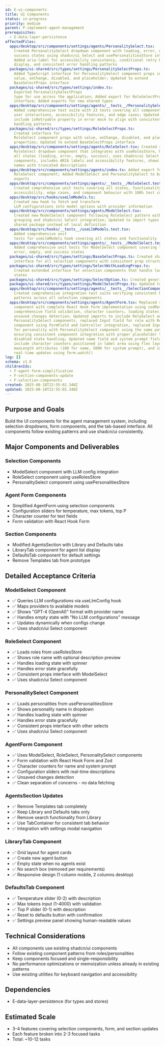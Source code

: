 ```yaml
---
id: E-ui-components
title: UI Components
status: in-progress
priority: medium
parent: P-implement-agent-management
prerequisites:
  - E-data-layer-persistence
affectedFiles:
  apps/desktop/src/components/settings/agents/PersonalitySelect.tsx:
    Created PersonalitySelect dropdown component with loading, error, empty, and
    success states using shadcn/ui Select and usePersonalitiesStore integration;
    Added aria-label for accessibility consistency, conditional retry button
    display, and consistent error handling patterns
  packages/ui-shared/src/types/settings/PersonalitySelectProps.ts:
    Added TypeScript interface for PersonalitySelect component props including
    value, onChange, disabled, and placeholder; Updated to extend
    BaseSelectProps interface
  packages/ui-shared/src/types/settings/index.ts:
    Exported PersonalitySelectProps
    type for use across the application; Added export for RoleSelectProps
    interface; Added exports for new shared types
  apps/desktop/src/components/settings/agents/__tests__/PersonalitySelect.test.tsx:
    Added comprehensive test suite with 23 tests covering all component states,
    user interactions, accessibility features, and edge cases; Updated test to
    include isRetryable property in error mock to align with consistent error
    handling patterns
  packages/ui-shared/src/types/settings/RoleSelectProps.ts:
    Created interface for
    RoleSelect component props with value, onChange, disabled, and placeholder
    properties; Updated to extend BaseSelectProps interface
  apps/desktop/src/components/settings/agents/RoleSelect.tsx: Created reusable
    RoleSelect dropdown component that integrates with useRolesStore, handles
    all states (loading, error, empty, success), uses shadcn/ui Select
    components, includes ARIA labels and accessibility features, shows role
    names with truncated descriptions
  apps/desktop/src/components/settings/agents/index.ts: Added export for
    RoleSelect component; Added ModelSelect and PersonalitySelect to barrel
    exports
  apps/desktop/src/components/settings/agents/__tests__/RoleSelect.test.tsx:
    Created comprehensive unit tests covering all states, functionality,
    accessibility, edge cases, and component behavior with 100% test coverage
  apps/desktop/src/hooks/useLlmModels.ts:
    Created new hook to fetch and transform
    LLM configurations into model options with provider information
  apps/desktop/src/components/settings/agents/ModelSelect.tsx:
    Created new ModelSelect component following RoleSelect pattern with provider
    grouping and shadcn/ui Select integration; Updated to import types from
    shared package instead of local definition
  apps/desktop/src/hooks/__tests__/useLlmModels.test.tsx:
    Added comprehensive unit
    tests for useLlmModels hook covering all states and functionality
  apps/desktop/src/components/settings/agents/__tests__/ModelSelect.test.tsx:
    Added comprehensive unit tests for ModelSelect component covering loading,
    error, empty, and success states
  packages/ui-shared/src/types/settings/BaseSelectProps.ts: Created shared base
    interface for all selection components with consistent prop structure
  packages/ui-shared/src/types/settings/SelectWithLoadingProps.ts:
    Created extended interface for selection components that handle loading
    states
  packages/ui-shared/src/types/settings/SelectOption.ts: Created generic option structure for consistency across selection components
  packages/ui-shared/src/types/settings/ModelSelectProps.ts: Updated to extend BaseSelectProps interface
  apps/desktop/src/components/settings/agents/__tests__/SelectionComponents.integration.test.tsx:
    Created comprehensive integration test suite verifying consistent behavior
    patterns across all selection components
  apps/desktop/src/components/settings/agents/AgentForm.tsx: Replaced stub
    component with complete React Hook Form implementation using zodResolver,
    comprehensive field validation, character counters, loading states, and
    unsaved changes detection; Updated imports to include RoleSelect and
    PersonalitySelect components, replaced Input field for role with RoleSelect
    component using FormField and Controller integration, replaced Input field
    for personality with PersonalitySelect component using the same pattern,
    ensuring consistent component integration with proper placeholder text and
    disabled state handling; Updated name field and system prompt field to
    include character counters positioned in label area using flex layout, added
    maxLength attributes (100 for name, 5000 for system prompt), and implemented
    real-time updates using form.watch()
log: []
schema: v1.0
childrenIds:
  - F-agent-form-simplification
  - F-section-components-update
  - F-selection-components
created: 2025-08-18T22:55:02.340Z
updated: 2025-08-18T22:55:02.340Z
---
```


## Purpose and Goals

Build the UI components for the agent management system, including selection dropdowns, form components, and the tab-based interface. All components follow existing patterns and use shadcn/ui consistently.

## Major Components and Deliverables

### Selection Components

- ModelSelect component with LLM config integration
- RoleSelect component using useRolesStore
- PersonalitySelect component using usePersonalitiesStore

### Agent Form Components

- Simplified AgentForm using selection components
- Configuration sliders for temperature, max tokens, top P
- Character counter for text fields
- Form validation with React Hook Form

### Section Components

- Modified AgentsSection with Library and Defaults tabs
- LibraryTab component for agent list display
- DefaultsTab component for default settings
- Remove Templates tab from prototype

## Detailed Acceptance Criteria

### ModelSelect Component

- ✅ Queries LLM configurations via useLlmConfig hook
- ✅ Maps providers to available models
- ✅ Shows "GPT-4 (OpenAI)" format with provider name
- ✅ Handles empty state with "No LLM configurations" message
- ✅ Updates dynamically when configs change
- ✅ Uses shadcn/ui Select component

### RoleSelect Component

- ✅ Loads roles from useRolesStore
- ✅ Shows role name with optional description preview
- ✅ Handles loading state with spinner
- ✅ Handles error state gracefully
- ✅ Consistent props interface with ModelSelect
- ✅ Uses shadcn/ui Select component

### PersonalitySelect Component

- ✅ Loads personalities from usePersonalitiesStore
- ✅ Shows personality name in dropdown
- ✅ Handles loading state with spinner
- ✅ Handles error state gracefully
- ✅ Consistent props interface with other selects
- ✅ Uses shadcn/ui Select component

### AgentForm Component

- ✅ Uses ModelSelect, RoleSelect, PersonalitySelect components
- ✅ Form validation with React Hook Form and Zod
- ✅ Character counters for name and system prompt
- ✅ Configuration sliders with real-time descriptions
- ✅ Unsaved changes detection
- ✅ Clean separation of concerns - no data fetching

### AgentsSection Updates

- ✅ Remove Templates tab completely
- ✅ Keep Library and Defaults tabs only
- ✅ Remove search functionality from Library
- ✅ Use TabContainer for consistent tab behavior
- ✅ Integration with settings modal navigation

### LibraryTab Component

- ✅ Grid layout for agent cards
- ✅ Create new agent button
- ✅ Empty state when no agents exist
- ✅ No search box (removed per requirements)
- ✅ Responsive design (1 column mobile, 2 columns desktop)

### DefaultsTab Component

- ✅ Temperature slider (0-2) with description
- ✅ Max tokens input (1-4000) with validation
- ✅ Top P slider (0-1) with description
- ✅ Reset to defaults button with confirmation
- ✅ Settings preview panel showing human-readable values

## Technical Considerations

- All components use existing shadcn/ui components
- Follow existing component patterns from roles/personalities
- Keep components focused and single-responsibility
- No performance optimizations or memoization unless already in existing patterns
- Use existing utilities for keyboard navigation and accessibility

## Dependencies

- E-data-layer-persistence (for types and stores)

## Estimated Scale

- 3-4 features covering selection components, form, and section updates
- Each feature broken into 2-3 focused tasks
- Total: ~10-12 tasks

